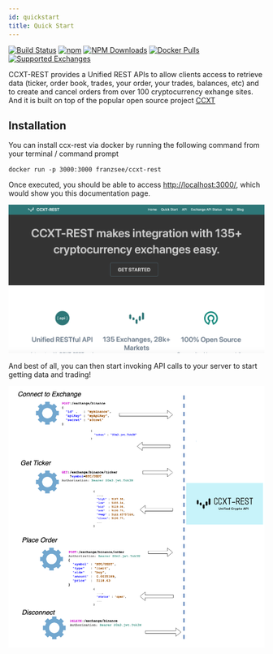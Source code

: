 ```yaml
---
id: quickstart
title: Quick Start
---
```


[![Build Status](https://travis-ci.org/franz-see/ccxt-rest.svg)](https://travis-ci.org/franz-see/ccxt-rest)
[![npm](https://img.shields.io/npm/v/ccxt-rest.svg)](https://npmjs.com/package/ccxt-rest)
[![NPM Downloads](https://img.shields.io/npm/dm/ccxt-rest.svg)](https://www.npmjs.com/package/ccxt-rest)
[![Docker Pulls](https://img.shields.io/docker/pulls/franzsee/ccxt-rest.svg)](https://img.shields.io/docker/pulls/franzsee/ccxt-rest.svgt)
[![Supported Exchanges](https://img.shields.io/badge/exchanges-133-blue.svg)](https://github.com/ccxt/ccxt/wiki/Exchange-Markets)

CCXT-REST provides a Unified REST APIs to allow clients access to retrieve data (ticker, order book, trades, your order, your trades, balances, etc) and to create and cancel orders from over 100 cryptocurrency exhange sites. And it is built on top of the popular open source project [CCXT](https://github.com/ccxt/ccxt/)

## Installation

You can install ccx-rest via docker by running the following command from your terminal / command prompt 

```
docker run -p 3000:3000 franzsee/ccxt-rest
```

Once executed, you should be able to access [http://localhost:3000/](http://localhost:3000/), which would show you this documentation page.

![CCXT-REST Docu Page](/img/ccxt-rest-docs.png)

And best of all, you can then start invoking API calls to your server to start getting data and trading!

![CCXT-REST Overview](/img/ccxt-rest-overview.png)
